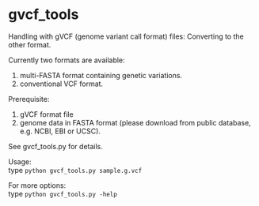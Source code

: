gvcf_tools
==========

Handling with gVCF (genome variant call format) files:
Converting to the other format.

Currently two formats are available:

 1. multi-FASTA format containing genetic variations.
 2. conventional VCF format.

Prerequisite:  
 1. gVCF format file  
 2. genome data in FASTA format (please download from public database, e.g. NCBI, EBI or UCSC).
    
See gvcf_tools.py for details.

Usage:  
  type `python gvcf_tools.py sample.g.vcf`

For more options:  
  type `python gvcf_tools.py -help` 
